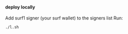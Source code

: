 #### deploy locally

Add surf1 signer (your surf wallet) to the signers list
Run:

```bash
./l.sh
```
